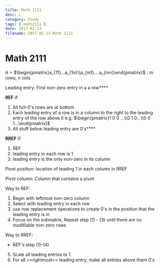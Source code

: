 ```yaml
---
title: Math 2111
desc: L
category: Study
tags: [ math2111 ]
date: 2017-02-13
filename: 2017-02-13-Math 2111
---
```


# Math 2111

A = $\begin{pmatrix}a_{11}...a_{1n}\\a_{m1}....a_{mn}\end{pmatrix}$ : m rows, n cols

Leading entry: First non-zero entry in a a row****

**REF** if:

1. All full-0's rows are at bottom
2. Each leading entry of a row is in a column to the right to the leading entry of the row above it e.g. $\begin{pmatrix}1 0 0 ...\\0 1 0...\\0 0 1...\end{pmatrix}$
3. All stuff below leading entry are 0's****

**RREF** if:

1. REF
2. leading entry in each row is 1
3. leading entry is the only non-zero in its column

Pivot position: location of leading 1 in each column in RREF

Pivot column: Column that contains a pivot

Way to REF:

1. Begin with leftmost non-zero column
2. Select with leading entry in each row
3. use row replacement operations to create 0's in the position that the leading entry is in
4. Focus on the submatrix, Repeat step (1) - (3) until there are no modifiable non-zero rows

Way to RREF:

- REF's step (1)-(4)

5. Scale all leading entries to 1
6. For all ==rightmost== leading entry, make all entries above them 0's